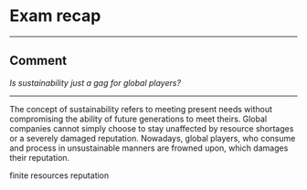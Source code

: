 # Exam recap
___
## Comment
*Is sustainability just a gag for global players?*
___
The concept of sustainability refers to meeting present needs without compromising the ability of future generations to meet theirs.
Global companies cannot simply choose to stay unaffected by resource shortages or a severely damaged reputation. Nowadays, global players, who consume and process in unsustainable manners are frowned upon, which damages their reputation.


finite resources
reputation